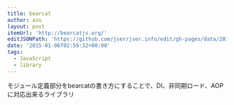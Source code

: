 ```yaml
---
title: bearcat
author: azu
layout: post
itemUrl: 'http://bearcatjs.org/'
editJSONPath: 'https://github.com/jser/jser.info/edit/gh-pages/data/2015/01/index.json'
date: '2015-01-06T02:59:32+00:00'
tags:
  - JavaScript
  - library
---
```

モジュール定義部分をbearcatの書き方にすることで、DI、非同期ロード、AOPに対応出来るライブラリ
